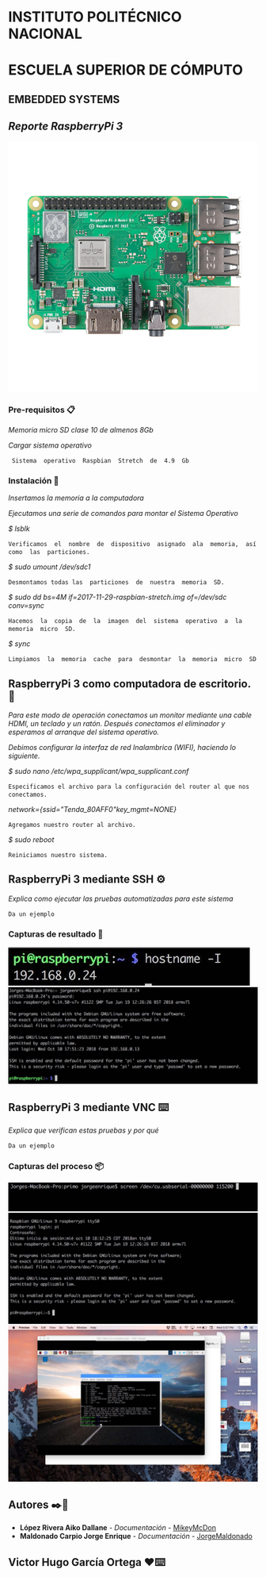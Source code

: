 # INSTITUTO POLITÉCNICO NACIONAL 
# ESCUELA SUPERIOR DE CÓMPUTO 

## EMBEDDED SYSTEMS
## _Reporte RaspberryPi 3_ 

![alt tag](14643-Raspberry_Pi_3_B_-05.jpg)


### Pre-requisitos 📋

_Memoria  micro  SD  clase  10  de  almenos  8Gb_

_Cargar sistema operativo_

```
 Sistema  operativo  Raspbian  Stretch  de  4.9  Gb
```
### Instalación 🔧

_Insertamos la memoria a la computadora_

_Ejecutamos una serie de comandos para montar el Sistema Operativo_

_$  lsblk_

```
Verificamos  el  nombre  de  dispositivo  asignado  ala  memoria,  así  como  las  particiones.
```

_$  sudo  umount  /dev/sdc1_

```
Desmontamos todas las  particiones  de  nuestra  memoria  SD.
```
_$  sudo  dd  bs=4M  if=2017-11-29-raspbian-stretch.img  of=/dev/sdc  conv=sync_

```
Hacemos  la  copia  de  la  imagen  del  sistema  operativo  a  la  memoria  micro  SD.
```
_$  sync_

```
Limpiamos  la  memoria  cache  para  desmontar  la  memoria  micro  SD
```

## RaspberryPi 3 como computadora de escritorio. 🚀

_Para este  modo  de  operación  conectamos un monitor mediante  una  cable  HDMI,  un teclado  y un ratón.  Después  conectamos  el  eliminador  y  esperamos  al  arranque  del sistema  operativo._

_Debimos configurar la interfaz de red Inalambrica (WIFI), haciendo lo siguiente._

_$  sudo  nano /etc/wpa_supplicant/wpa_supplicant.conf_

```
Especificamos el archivo para la configuración del router al que nos conectamos.
```

_network={ssid="Tenda_80AFF0"key_mgmt=NONE}_

```
Agregamos nuestro router al archivo.
```
_$  sudo  reboot_

```
Reiniciamos nuestro sistema. 
```

## RaspberryPi  3  mediante  SSH ⚙️

_Explica como ejecutar las pruebas automatizadas para este sistema_

```
Da un ejemplo
```

### Capturas de resultado 🔩

![alt tag](hostname.jpg)
![alt tag](ssh.jpg)

## RaspberryPi  3  mediante  VNC ⌨️

_Explica que verifican estas pruebas y por qué_

```
Da un ejemplo
```

### Capturas del proceso 📦

![alt tag](dev115.jpg)
![alt tag](tty0.jpg)
![alt tag](general.jpg)

## Autores ✒️📌

* **López Rivera Aiko Dallane** - *Documentación* - [MikeyMcDon](https://github.com/MikeyMcDon)
* **Maldonado Carpio Jorge Enrique** - *Documentación* - [JorgeMaldonado](https://github.com/JorgeMaldonado)


## Victor Hugo García Ortega ❤️⌨️ 
